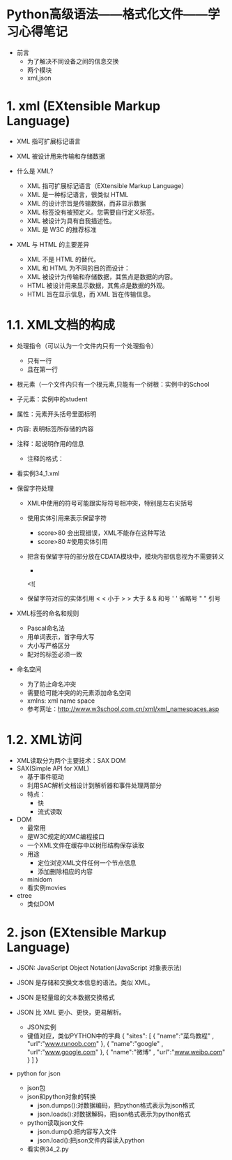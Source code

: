 # **Python高级语法——格式化文件——学习心得笔记**

- 前言
    - 为了解决不同设备之间的信息交换
    - 两个模块
    - xml,json
    
# 1. xml (EXtensible Markup Language)
- XML 指可扩展标记语言
- XML 被设计用来传输和存储数据

- 什么是 XML?
    - XML 指可扩展标记语言（EXtensible Markup Language）
    - XML 是一种标记语言，很类似 HTML
    - XML 的设计宗旨是传输数据，而非显示数据
    - XML 标签没有被预定义。您需要自行定义标签。
    - XML 被设计为具有自我描述性。
    - XML 是 W3C 的推荐标准

- XML 与 HTML 的主要差异
    - XML 不是 HTML 的替代。
    - XML 和 HTML 为不同的目的而设计：
    - XML 被设计为传输和存储数据，其焦点是数据的内容。
    - HTML 被设计用来显示数据，其焦点是数据的外观。
    - HTML 旨在显示信息，而 XML 旨在传输信息。
    
# 1.1. XML文档的构成
- 处理指令（可以认为一个文件内只有一个处理指令）
    - 只有一行
    - 且在第一行
- 根元素（一个文件内只有一个根元素,只能有一个树根：实例中的School
- 子元素：实例中的student
- 属性：元素开头括号里面标明
- 内容: 表明标签所存储的内容
- 注释：起说明作用的信息
    - 注释的格式：<!--注释内容-->
- 看实例34_1.xml

- 保留字符处理
    - XML中使用的符号可能跟实际符号相冲突，特别是左右尖括号
    - 使用实体引用来表示保留字符
        - <score> score>80 </score> 会出现错误，XML不能存在这种写法
        - <score> score&gt;80 </score> #使用实体引用
    - 把含有保留字符的部分放在CDATA模块中，模块内部信息视为不需要转义
        - <!--CDATA模块写法-->
         <![<![CDATA[
         内容
         ]]>
         
    - 保留字符对应的实体引用
        &lt;	<	小于
        &gt;	>	大于
        &amp;	&	和号
        &apos;	'	省略号
        &quot;	"	引号
        
- XML标签的命名和规则
    - Pascal命名法
    - 用单词表示，首字母大写
    - 大小写严格区分
    - 配对的标签必须一致
    
- 命名空间
    - 为了防止命名冲突
    - 需要给可能冲突的的元素添加命名空间
    - xmlns: xml name space
    - 参考网址：http://www.w3school.com.cn/xml/xml_namespaces.asp
                
# 1.2. XML访问
- XML读取分为两个主要技术：SAX DOM
- SAX(Simple API for XML)
    - 基于事件驱动
    - 利用SAC解析文档设计到解析器和事件处理两部分
    - 特点：
        - 快
        - 流式读取
- DOM
    - 最常用
    - 是W3C规定的XMC编程接口
    - 一个XML文件在缓存中以树形结构保存读取
    - 用途
        - 定位浏览XML文件任何一个节点信息
        - 添加删除相应的内容
    - minidom
    - 看实例movies
- etree
    - 类似DOM
    
# 2. json (EXtensible Markup Language)                  
- JSON: JavaScript Object Notation(JavaScript 对象表示法)
- JSON 是存储和交换文本信息的语法。类似 XML。
- JSON 是轻量级的文本数据交换格式
- JSON 比 XML 更小、更快，更易解析。   
    - JSON实例
    - 键值对应，类似PYTHON中的字典
    {
    "sites": [
    { "name":"菜鸟教程" , "url":"www.runoob.com" },
    { "name":"google" , "url":"www.google.com" },
    { "name":"微博" , "url":"www.weibo.com" }
    ]
    }          

- python for json
    - json包
    - json和python对象的转换
        - json.dumps():对数据编码，把python格式表示为json格式
        - json.loads():对数据解码，把json格式表示为python格式
    - python读取json文件
        - json.dump():把内容写入文件
        - json.load():把json文件内容读入python
    - 看实例34_2.py
    
           
        

